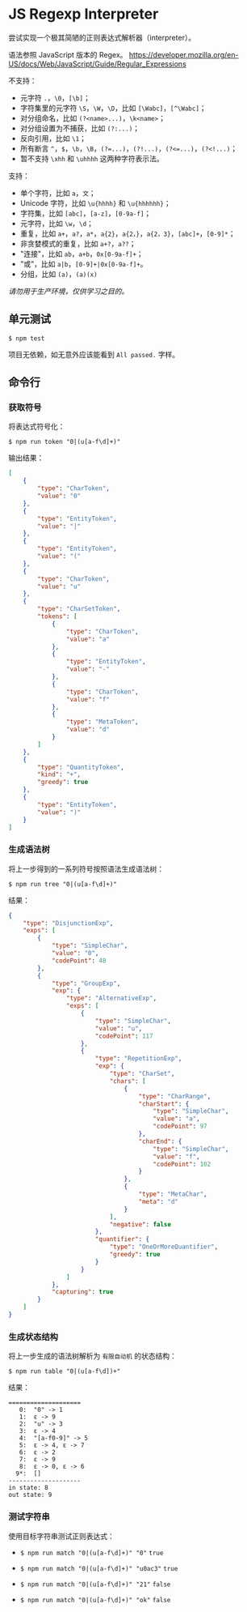 # JS Regexp Interpreter

尝试实现一个极其简陋的正则表达式解析器（interpreter）。

语法参照 JavaScript 版本的 Regex。
https://developer.mozilla.org/en-US/docs/Web/JavaScript/Guide/Regular_Expressions

不支持：

- 元字符 `.`，`\0`，`[\b]`；
- 字符集里的元字符 `\S`，`\W`，`\D`，比如 `[\Wabc]`，`[^\Wabc]`；
- 对分组命名，比如 `(?<name>...)`，`\k<name>`；
- 对分组设置为不捕获，比如 `(?:...)`；
- 反向引用，比如 `\1`；
- 所有断言 `^`，`$`，`\b`，`\B`，`(?=...)`，`(?!...)`，`(?<=...)`，`(?<!...)`；
- 暂不支持 `\xhh` 和 `\uhhhh` 这两种字符表示法。

支持：

- 单个字符，比如 `a`，`文`；
- Unicode 字符，比如 `\u{hhhh}` 和 `\u{hhhhhh}`；
- 字符集，比如 `[abc]`，`[a-z]`，`[0-9a-f]`；
- 元字符，比如 `\w`，`\d`；
- 重复，比如 `a+`，`a?`，`a*`，`a{2}`，`a{2，}`，`a{2，3}`，`[abc]+`，`[0-9]*`；
- 非贪婪模式的重复，比如 `a+?`，`a??`；
- "连接"，比如 `ab`，`a+b`，`0x[0-9a-f]+`；
- "或"，比如 `a|b`，`[0-9]+|0x[0-9a-f]+`。
- 分组，比如 `(a)`，`(a)(x)`

_请勿用于生产环境，仅供学习之目的。_

## 单元测试

`$ npm test`

项目无依赖，如无意外应该能看到 `All passed.` 字样。

## 命令行

### 获取符号

将表达式符号化：

`$ npm run token "0|(u[a-f\d]+)"`

输出结果：

```json
[
    {
        "type": "CharToken",
        "value": "0"
    },
    {
        "type": "EntityToken",
        "value": "|"
    },
    {
        "type": "EntityToken",
        "value": "("
    },
    {
        "type": "CharToken",
        "value": "u"
    },
    {
        "type": "CharSetToken",
        "tokens": [
            {
                "type": "CharToken",
                "value": "a"
            },
            {
                "type": "EntityToken",
                "value": "-"
            },
            {
                "type": "CharToken",
                "value": "f"
            },
            {
                "type": "MetaToken",
                "value": "d"
            }
        ]
    },
    {
        "type": "QuantityToken",
        "kind": "+",
        "greedy": true
    },
    {
        "type": "EntityToken",
        "value": ")"
    }
]
```

### 生成语法树

将上一步得到的一系列符号按照语法生成语法树：

`$ npm run tree "0|(u[a-f\d]+)"`

结果：

```json
{
    "type": "DisjunctionExp",
    "exps": [
        {
            "type": "SimpleChar",
            "value": "0",
            "codePoint": 48
        },
        {
            "type": "GroupExp",
            "exp": {
                "type": "AlternativeExp",
                "exps": [
                    {
                        "type": "SimpleChar",
                        "value": "u",
                        "codePoint": 117
                    },
                    {
                        "type": "RepetitionExp",
                        "exp": {
                            "type": "CharSet",
                            "chars": [
                                {
                                    "type": "CharRange",
                                    "charStart": {
                                        "type": "SimpleChar",
                                        "value": "a",
                                        "codePoint": 97
                                    },
                                    "charEnd": {
                                        "type": "SimpleChar",
                                        "value": "f",
                                        "codePoint": 102
                                    }
                                },
                                {
                                    "type": "MetaChar",
                                    "meta": "d"
                                }
                            ],
                            "negative": false
                        },
                        "quantifier": {
                            "type": "OneOrMoreQuantifier",
                            "greedy": true
                        }
                    }
                ]
            },
            "capturing": true
        }
    ]
}
```

### 生成状态结构

将上一步生成的语法树解析为 `有限自动机` 的状态结构：

`$ npm run table "0|(u[a-f\d])+"`

结果：

```text
====================
   0:  "0" -> 1
   1:  ε -> 9
   2:  "u" -> 3
   3:  ε -> 4
   4:  "[a-f0-9]" -> 5
   5:  ε -> 4, ε -> 7
   6:  ε -> 2
   7:  ε -> 9
   8:  ε -> 0, ε -> 6
  9*:  []
--------------------
in state: 8
out state: 9
```

### 测试字符串

使用目标字符串测试正则表达式：

- `$ npm run match "0|(u[a-f\d]+)" "0"`
  `true`

- `$ npm run match "0|(u[a-f\d]+)" "u0ac3"`
  `true`

- `$ npm run match "0|(u[a-f\d]+)" "21"`
  `false`

- `$ npm run match "0|(u[a-f\d]+)" "ok"`
  `false`

